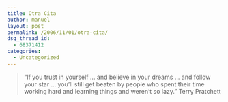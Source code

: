 ```yaml
---
title: Otra Cita
author: manuel
layout: post
permalink: /2006/11/01/otra-cita/
dsq_thread_id:
  - 68371412
categories:
  - Uncategorized
---
```

> &#8220;If you trust in yourself &#8230; and believe in your dreams &#8230; and follow your star &#8230; you&#8217;ll still get beaten by people who spent their time working hard and learning things and weren&#8217;t so lazy.&#8221; 
Terry Pratchett